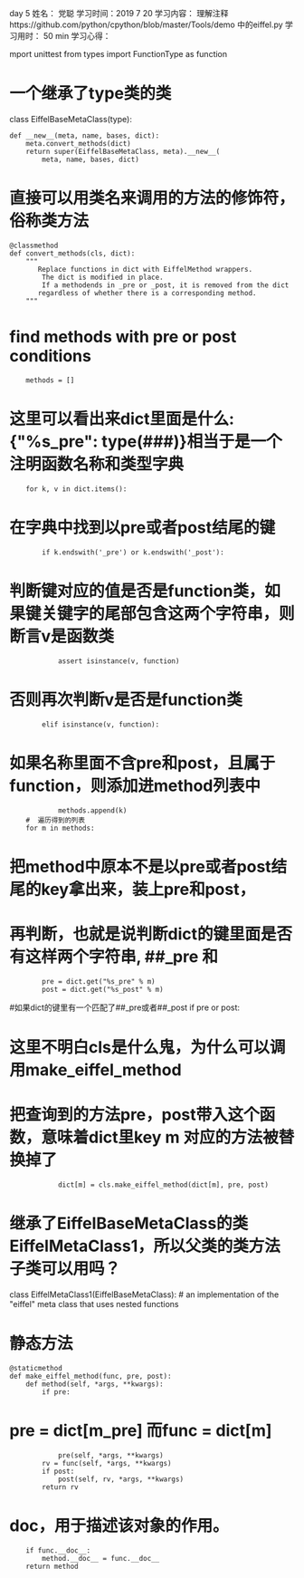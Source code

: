 day 5
姓名： 党聪
学习时间：2019 7 20
学习内容： 
理解注释https://github.com/python/cpython/blob/master/Tools/demo 中的eiffel.py
学习用时： 50 min
学习心得：

mport unittest
from types import FunctionType as function
# 一个继承了type类的类
class EiffelBaseMetaClass(type):

    def __new__(meta, name, bases, dict):
        meta.convert_methods(dict)
        return super(EiffelBaseMetaClass, meta).__new__(
            meta, name, bases, dict)

# 直接可以用类名来调用的方法的修饰符，俗称类方法
    @classmethod
    def convert_methods(cls, dict):
        """
           Replace functions in dict with EiffelMethod wrappers.
            The dict is modified in place.
            If a methodends in _pre or _post, it is removed from the dict
           regardless of whether there is a corresponding method.
        """
# find methods with pre or post conditions
        methods = []
# 这里可以看出来dict里面是什么: {"%s_pre": type(###)}相当于是一个注明函数名称和类型字典
        for k, v in dict.items():
#  在字典中找到以pre或者post结尾的键
            if k.endswith('_pre') or k.endswith('_post'):
# 判断键对应的值是否是function类，如果键关键字的尾部包含这两个字符串，则断言v是函数类
                assert isinstance(v, function)
# 否则再次判断v是否是function类    
            elif isinstance(v, function):
# 如果名称里面不含pre和post，且属于function，则添加进method列表中
                methods.append(k)
        #  遍历得到的列表       
        for m in methods:
# 把method中原本不是以pre或者post结尾的key拿出来，装上pre和post，
# 再判断，也就是说判断dict的键里面是否有这样两个字符串, ##_pre 和 ##
            pre = dict.get("%s_pre" % m)
            post = dict.get("%s_post" % m)
#如果dict的键里有一个匹配了##_pre或者##_post 
            if pre or post:
# 这里不明白cls是什么鬼，为什么可以调用make_eiffel_method
# 把查询到的方法pre，post带入这个函数，意味着dict里key m 对应的方法被替换掉了
                dict[m] = cls.make_eiffel_method(dict[m], pre, post)
 
# 继承了EiffelBaseMetaClass的类 EiffelMetaClass1，所以父类的类方法子类可以用吗？
class EiffelMetaClass1(EiffelBaseMetaClass):
    # an implementation of the "eiffel" meta class that uses nested functions
# 静态方法
    @staticmethod
    def make_eiffel_method(func, pre, post):
        def method(self, *args, **kwargs):
            if pre:
# pre = dict[m_pre] 而func = dict[m]
                pre(self, *args, **kwargs)
            rv = func(self, *args, **kwargs)
            if post:
                post(self, rv, *args, **kwargs)
            return rv
# __doc__，用于描述该对象的作用。
        if func.__doc__:
            method.__doc__ = func.__doc__
        return method
